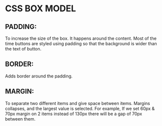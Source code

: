 # CSS BOX MODEL

## PADDING:
To increase the size of the box. It happens around the content. Most of the time buttons are styled using padding so that the background is wider than the text of button.

## BORDER:
Adds border around the padding.

## MARGIN:
To separate two different items and give space between items. Margins collapses, and the largest value is selected. For example, If we set 60px & 70px margin on 2 items instead of 130px there will be a gap of 70px between them.